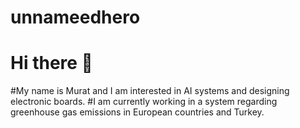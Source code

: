 # unnameedhero
# Hi there 👋
#My name is Murat and I am interested in AI systems and designing electronic boards.
#I am currently working in a system regarding greenhouse gas emissions in European countries and Turkey.
